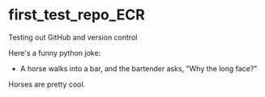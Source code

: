 # first_test_repo_ECR
Testing out GitHub and version control

Here's a funny python joke:

* A horse walks into a bar, and the bartender asks, "Why the long face?"

Horses are pretty cool.

